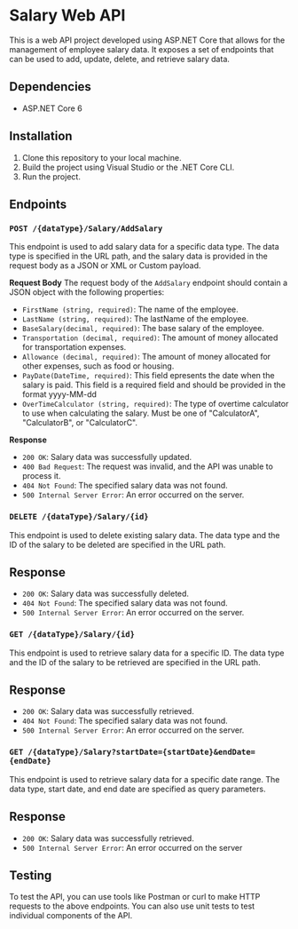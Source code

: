 # Salary Web API
This is a web API project developed using ASP.NET Core that allows for the management of employee salary data. It exposes a set of endpoints that can be used to add, update, delete, and retrieve salary data.

## Dependencies
* ASP.NET Core 6

## Installation
1. Clone this repository to your local machine.
2. Build the project using Visual Studio or the .NET Core CLI.
3. Run the project.

## Endpoints
### `POST /{dataType}/Salary/AddSalary`
This endpoint is used to add salary data for a specific data type. The data type is specified in the URL path, and the salary data is provided in the request body as a JSON or XML or Custom payload.

**Request Body**
The request body of the `AddSalary` endpoint should contain a JSON object with the following properties:
* `FirstName (string, required)`: The name of the employee.
* `LastName (string, required)`: The lastName of the employee.
* `BaseSalary(decimal, required)`: The base salary of the employee.
* `Transportation (decimal, required)`: The amount of money allocated for transportation expenses.
* `Allowance (decimal, required)`: The amount of money allocated for other expenses, such as food or housing.
* `PayDate(DateTime, required)`: This field epresents the date when the salary is paid. This field is a required field and should be provided in the format yyyy-MM-dd
* `OverTimeCalculator (string, required)`: The type of overtime calculator to use when calculating the salary. Must be one of "CalculatorA", "CalculatorB", or "CalculatorC".

**Response**
* `200 OK`: Salary data was successfully updated.
* `400 Bad Request`: The request was invalid, and the API was unable to process it.
* `404 Not Found`: The specified salary data was not found.
* `500 Internal Server Error`: An error occurred on the server.

### `DELETE /{dataType}/Salary/{id}`
This endpoint is used to delete existing salary data. The data type and the ID of the salary to be deleted are specified in the URL path.

## Response
* `200 OK`: Salary data was successfully deleted.
* `404 Not Found`: The specified salary data was not found.
* `500 Internal Server Error`: An error occurred on the server.

### `GET /{dataType}/Salary/{id}`
This endpoint is used to retrieve salary data for a specific ID. The data type and the ID of the salary to be retrieved are specified in the URL path.

## Response
* `200 OK`: Salary data was successfully retrieved.
* `404 Not Found`: The specified salary data was not found.
* `500 Internal Server Error`: An error occurred on the server.

### `GET /{dataType}/Salary?startDate={startDate}&endDate={endDate}`
This endpoint is used to retrieve salary data for a specific date range. The data type, start date, and end date are specified as query parameters.

## Response
* `200 OK`: Salary data was successfully retrieved.
* `500 Internal Server Error`: An error occurred on the server

## Testing
To test the API, you can use tools like Postman or curl to make HTTP requests to the above endpoints. You can also use unit tests to test individual components of the API.
